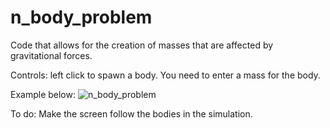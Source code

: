 # n_body_problem
Code that allows for the creation of masses that are affected by gravitational forces.

Controls:
left click to spawn a body. You need to enter a mass for the body.



Example below:
![n_body_problem](https://github.com/user-attachments/assets/8f6d1bcf-dd86-4e8f-b84b-bb9feebcbb8b)


To do:
Make the screen follow the bodies in the simulation.

